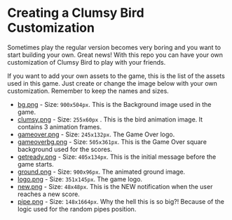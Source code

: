 Creating a Clumsy Bird Customization
====================================

Sometimes play the regular version becomes very boring and you want
to start building your own. Great news! With this repo you can have your own
customization of Clumsy Bird to play with your friends.

If you want to add your own assets to the game, this is the list of the assets used in this game. Just create or change the image
below with your own customization. Remember to keep the names and sizes.

- [bg.png](http://i.imgur.com/3sDKWMi.png) - Size: `900x504px`. This is the Background image used in the game.
- [clumsy.png](http://i.imgur.com/42PPxwZ.png) - Size: `255x60px` . This is the bird animation image. It contains 3 animation frames.
- [gameover.png](http://i.imgur.com/xMV1OnX.png) - Size: `245x132px`. The Game Over logo.
- [gameoverbg.png](http://i.imgur.com/IDM1gFR.png) - Size: `505x361px`. This is the Game Over square background used for the scores.
- [getready.png](https://raw.githubusercontent.com/ellisonleao/clumsy-bird/gh-pages/data/img/getready.png) - Size: `405x134px`. This is the initial message before the game starts.
- [ground.png](http://i.imgur.com/ZdhWJrv.png) - Size: `900x96px`. The animated ground image.
- [logo.png](http://i.imgur.com/6tdv2lC.png) - Size: `351x145px`. The game logo.
- [new.png](https://raw.githubusercontent.com/ellisonleao/clumsy-bird/gh-pages/data/img/new.png) - Size: `48x48px`. This is the NEW notification when the user reaches a new score.
- [pipe.png](http://i.imgur.com/a0ebZ7k.png) - Size: `148x1664px`. Why the hell this is so big?! Because of the logic used for the random pipes position.
